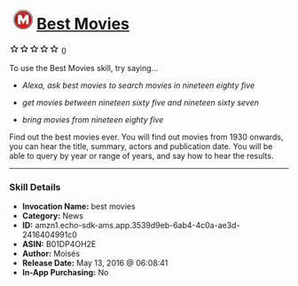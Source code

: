 # &nbsp;<img src="skill_icon" alt="Best Movies icon" width="36"> [Best Movies](http://alexa.amazon.com/#skills/amzn1.echo-sdk-ams.app.3539d9eb-6ab4-4c0a-ae3d-2416404991c0)
![0 stars](../../images/ic_star_border_black_18dp_1x.png)![0 stars](../../images/ic_star_border_black_18dp_1x.png)![0 stars](../../images/ic_star_border_black_18dp_1x.png)![0 stars](../../images/ic_star_border_black_18dp_1x.png)![0 stars](../../images/ic_star_border_black_18dp_1x.png) 0

To use the Best Movies skill, try saying...

* *Alexa, ask best movies to search movies in nineteen eighty five*

* *get movies between nineteen sixty five and nineteen sixty seven*

* *bring movies from nineteen eighty five*

Find out the best movies ever. You will find out movies from 1930 onwards, you can hear the title, summary, actors and publication date. You will be able to query by year or range of years, and say how to hear the results.

***

### Skill Details

* **Invocation Name:** best movies
* **Category:** News
* **ID:** amzn1.echo-sdk-ams.app.3539d9eb-6ab4-4c0a-ae3d-2416404991c0
* **ASIN:** B01DP4OH2E
* **Author:** Moisés
* **Release Date:** May 13, 2016 @ 06:08:41
* **In-App Purchasing:** No
